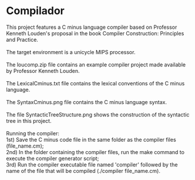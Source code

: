 # Compilador
This project features a C minus language compiler based on Professor Kenneth Louden's proposal in the book Compiler Construction: Principles and Practice.
\
\
The target environment is a unicycle MIPS processor.
\
\
The loucomp.zip file contains an example compiler project made available by Professor Kenneth Louden.
\
\
The LexicalCminus.txt file contains the lexical conventions of the C minus language.
\
\
The SyntaxCminus.png file contains the C minus language syntax.
\
\
The file SyntacticTreeStructure.png shows the construction of the syntactic tree in this project. 
\
\
Running the compiler:\
1st) Save the C minus code file in the same folder as the compiler files (file_name.cm);\
2nd) In the folder containing the compiler files, run the make command to execute the compiler generator script;\
3rd) Run the compiler executable file named 'compiler' followed by the name of the file that will be compiled (./compiler file_name.cm).
